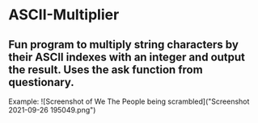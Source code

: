 # ASCII-Multiplier
Fun program to multiply string characters by their ASCII indexes with an integer and output the result. Uses the ask function from questionary.
---
Example:
![Screenshot of We The People being scrambled]("Screenshot 2021-09-26 195049.png")